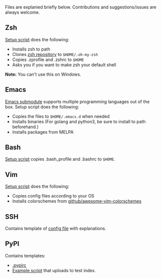 Files are explanied briefly below. Contributions and suggestions/issues are always welcome.

## Zsh

[Setup script](zsh/setup.sh) does the following:

- Installs zsh to path
- Clones [zsh repository](https://github.com/robbyrussell/oh-my-zsh) to `$HOME/.oh-my-zsh`
- Copies .zprofile and .zshrc to `$HOME`
- Asks you if you want to make zsh your default shell

**Note:** You can't use this on Windows.

## Emacs
[Emacs submodule](https://github.com/Anaxilaus/emacs.d) supports multiple programming languages out of the box. Setup script does the following:

- Copies the files to `$HOME/.emacs.d` when needed
- Installs binaries (For golang and python3, be sure to install to path beforehand.)
- Installs packages from MELPA

## Bash

[Setup script](bash/setup.sh) copies .bash_profile and .bashrc to `$HOME`.


## Vim

[Setup script](vim/setup.sh) does the following:

- Copies config files according to your OS
- Installs colorschemes from [github/awesome-vim-colorschemes](https://github.com/rafi/awesome-vim-colorschemes)


## SSH

Contains template of [config file](ssh/template.config) with explanations.


## PyPI

Contains templates:

- [.pypirc](pypi/template.pypirc)
- [Example script](pypi/upload.sh) that uploads to test index.
